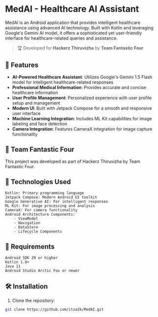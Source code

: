# MedAI - Healthcare AI Assistant

MedAI is an Android application that provides intelligent healthcare assistance using advanced AI technology. Built with Kotlin and leveraging Google's Gemini AI model, it offers a sophisticated yet user-friendly interface for healthcare-related queries and assistance.

> 🏆 Developed for **Hackerz Thiruvizha** by **Team Fantastic Four**

## 🌟 Features

- **AI-Powered Healthcare Assistant**: Utilizes Google's Gemini 1.5 Flash model for intelligent healthcare-related responses
- **Professional Medical Information**: Provides accurate and concise healthcare information
- **User Profile Management**: Personalized experience with user profile setup and management
- **Modern UI**: Built with Jetpack Compose for a smooth and responsive user interface
- **Machine Learning Integration**: Includes ML Kit capabilities for image labeling and face detection
- **Camera Integration**: Features CameraX integration for image capture functionality

## 👥 Team Fantastic Four

This project was developed as part of Hackerz Thiruvizha by Team Fantastic Four. 

## 🚀 Technologies Used

    Kotlin: Primary programming language
    Jetpack Compose: Modern Android UI toolkit
    Google Generative AI: For intelligent responses
    ML Kit: For image processing and analysis
    CameraX: For camera functionality
    Android Architecture Components:
        - ViewModel
        - Navigation
        - DataStore
        - Lifecycle Components

## 📱 Requirements

    Android SDK 29 or higher
    Kotlin 1.8+
    Java 11
    Android Studio Arctic Fox or newer

## 🛠️ Installation

1. Clone the repository:
```bash
git clone https://github.com/itza2k/MedAI.git
